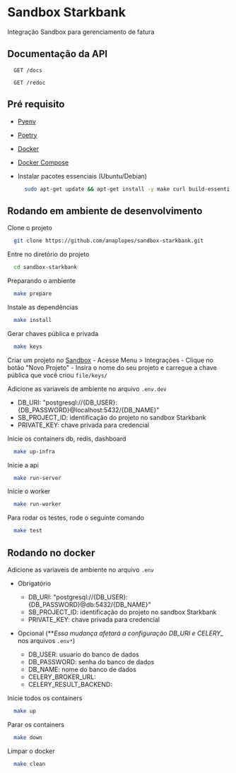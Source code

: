 # Sandbox Starkbank
Integração Sandbox para gerenciamento de fatura


## Documentação da API

```http
  GET /docs
```

```http
  GET /redoc
```


## Pré requisito

- [Pyenv](https://realpython.com/intro-to-pyenv/#installing-pyenv)
- [Poetry](https://python-poetry.org/docs/#installation)
- [Docker](https://docs.docker.com/engine/install/)
- [Docker Compose](https://docs.docker.com/compose/install/)

- Instalar pacotes essenciais (Ubuntu/Debian)
  ```bash
    sudo apt-get update && apt-get install -y make curl build-essential
  ```


## Rodando em ambiente de desenvolvimento

Clone o projeto

```bash
  git clone https://github.com/anaplopes/sandbox-starkbank.git
```

Entre no diretório do projeto

```bash
  cd sandbox-starkbank
```

Preparando o ambiente

```bash
  make prepare
```

Instale as dependências

```bash
  make install
```

Gerar chaves pública e privada

```bash
  make keys
```

Criar um projeto no [Sandbox](https://web.sandbox.starkbank.com/)
    - Acesse Menu > Integrações
    - Clique no botão "Novo Projeto"
    - Insira o nome do seu projeto e carregue a chave pública que você criou `file/keys/`

Adicione as variaveis de ambiente no arquivo `.env.dev`
  - DB_URI: "postgresql://{DB_USER}:{DB_PASSWORD}@localhost:5432/{DB_NAME}"
  - SB_PROJECT_ID: identificação do projeto no sandbox Starkbank
  - PRIVATE_KEY: chave privada para credencial

Inicie os containers db, redis, dashboard

```bash
  make up-infra
```

Inicie a api

```bash
  make run-server
```

Inicie o worker

```bash
  make run-worker
```

Para rodar os testes, rode o seguinte comando

```bash
  make test
```


## Rodando no docker

Adicione as variaveis de ambiente no arquivo `.env`

  - Obrigatório
    - DB_URI: "postgresql://{DB_USER}:{DB_PASSWORD}@db:5432/{DB_NAME}"
    - SB_PROJECT_ID: identificação do projeto no sandbox Starkbank
    - PRIVATE_KEY: chave privada para credencial

  - Opcional (***Essa mudança afetará a configuração DB_URI e CELERY_* nos arquivos `.env*`)
    - DB_USER: usuario do banco de dados
    - DB_PASSWORD: senha do banco de dados
    - DB_NAME: nome do banco de dados
    - CELERY_BROKER_URL: 
    - CELERY_RESULT_BACKEND: 

Inicie todos os containers

```bash
  make up
```

Parar os containers

```bash
  make down
```

Limpar o docker

```bash
  make clean
```
